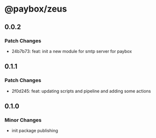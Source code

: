 # @paybox/zeus

## 0.0.2

### Patch Changes

- 24b7b73: feat: init a new module for smtp server for paybox

## 0.1.1

### Patch Changes

- 2f0d245: feat: updating scripts and pipeline and adding some actions

## 0.1.0

### Minor Changes

- init package publishing
